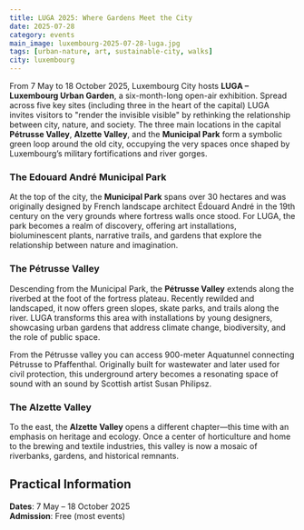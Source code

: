 ```yaml
---
title: LUGA 2025: Where Gardens Meet the City
date: 2025-07-28
category: events
main_image: luxembourg-2025-07-28-luga.jpg
tags: [urban-nature, art, sustainable-city, walks]
city: luxembourg
---
```

From 7 May to 18 October 2025, Luxembourg City hosts **LUGA – Luxembourg Urban Garden**, a six-month-long open-air exhibition.  Spread across five key sites (including three in the heart of the capital) LUGA invites visitors to "render the invisible visible" by rethinking the relationship between city, nature, and society. The three main locations in the capital **Pétrusse Valley**, **Alzette Valley**, and the **Municipal Park** form a symbolic green loop around the old city, occupying the very spaces once shaped by Luxembourg’s military fortifications and river gorges.

### The Edouard André Municipal Park  
At the top of the city, the **Municipal Park** spans over 30 hectares and was originally designed by French landscape architect Édouard André in the 19th century on the very grounds where fortress walls once stood. For LUGA, the park becomes a realm of discovery, offering art installations, bioluminescent plants, narrative trails, and gardens that explore the relationship between nature and imagination. 
### The Pétrusse Valley  
Descending from the Municipal Park, the **Pétrusse Valley** extends along the riverbed at the foot of the fortress plateau. Recently rewilded and landscaped, it now offers green slopes, skate parks, and trails along the river. LUGA transforms this area with installations by young designers, showcasing urban gardens that address climate change, biodiversity, and the role of public space.

From the Pétrusse valley you can access 900-meter Aquatunnel connecting Pétrusse to Pfaffenthal. Originally built for wastewater and later used for civil protection, this underground artery becomes a resonating space of sound with an sound by Scottish artist Susan Philipsz.
### The Alzette Valley  
To the east, the **Alzette Valley** opens a different chapter—this time with an emphasis on heritage and ecology. Once a center of horticulture and home to the brewing and textile industries, this valley is now a mosaic of riverbanks, gardens, and historical remnants. 

## Practical Information
**Dates**: 7 May – 18 October 2025  
**Admission**: Free (most events)  
